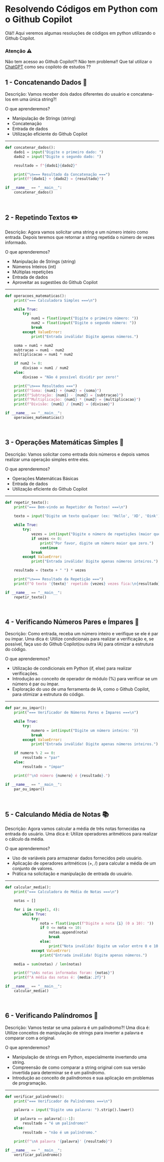 # Resolvendo Códigos em Python com o Github Copilot

Olá!! Aqui veremos algumas resoluções de códigos em python utilizando o Github Copilot.

### Atenção ⚠️ 

Não tem acesso ao Github Copilot?! Não tem problema!! 
Que tal utilizar o [ChatGPT](https://chat.openai.com/) como seu copiloto de estudos ??

## 1 - Concatenando Dados 🐾

Descrição:
Vamos receber dois dados diferentes do usuário e concatena-los em uma única string?! 

O que aprenderemos?

* Manipulação de Strings (string)
* Concatenação
* Entrada de dados
* Utilização eficiente do Github Copilot
---
```py
def concatenar_dados():
    dado1 = input("Digite o primeiro dado: ")
    dado2 = input("Digite o segundo dado: ")

    resultado = f"{dado1}{dado2}"

    print("\n=== Resultado da Concatenação ===")
    print(f"{dado1} + {dado2} = {resultado}")

if __name__ == "__main__":
    concatenar_dados()
```

<br>

## 2 - Repetindo Textos ✏️

Descrição:
Agora vamos solicitar uma string e um número inteiro como entrada. Depois teremos que retornar a string repetida o número de vezes informado. 

O que aprenderemos?

* Manipulação de Strings (string)
* Números Inteiros (int)
* Múltiplas repetições
* Entrada de dados
* Aproveitar as sugestões do Github Copilot
---
```py
def operacoes_matematicas():
    print("=== Calculadora Simples ===\n")

    while True:
        try:
            num1 = float(input("Digite o primeiro número: "))
            num2 = float(input("Digite o segundo número: "))
            break
        except ValueError:
            print("Entrada inválida! Digite apenas números.")

    soma = num1 + num2
    subtracao = num1 - num2
    multiplicacao = num1 * num2

    if num2 != 0:
        divisao = num1 / num2
    else:
        divisao = "Não é possível dividir por zero!"

    print("\n=== Resultados ===")
    print(f"Soma: {num1} + {num2} = {soma}")
    print(f"Subtração: {num1} - {num2} = {subtracao}")
    print(f"Multiplicação: {num1} * {num2} = {multiplicacao}")
    print(f"Divisão: {num1} / {num2} = {divisao}")

if __name__ == "__main__":
    operacoes_matematicas()
```

<br>

## 3 - Operações Matemáticas Simples 📐

Descrição:
Vamos solicitar como entrada dois números e depois vamos realizar uma operação simples entre eles.

O que aprenderemos?

* Operações Matemáticas Básicas
* Entrada de dados
* Utilização eficiente do Github Copilot
---
```py
def repetir_texto():
    print("=== Bem-vindo ao Repetidor de Textos! ===\n")

    texto = input("Digite um texto qualquer (ex: 'Hello', 'XD', 'Oink'): ")
    
    while True:
        try:
            vezes = int(input("Digite o número de repetições (maior que 0): "))
            if vezes <= 0:
                print("Por favor, digite um número maior que zero.")
                continue
            break
        except ValueError:
            print("Entrada inválida! Digite apenas números inteiros.")

    resultado = (texto + " ") * vezes

    print("\n=== Resultado da Repetição ===")
    print(f"O texto '{texto}' repetido {vezes} vezes fica:\n{resultado}")

if __name__ == "__main__":
    repetir_texto()
```

<br>

## 4 - Verificando Números Pares e Ímpares 🧮

Descrição: Como entrada, receba um número inteiro e verifique se ele é par ou ímpar. 
Uma dica é: Utilize condicionais para realizar a verificação e, se possível, faça uso do Github Copilot(ou outra IA) para otimizar a estrutura do código.

O que aprenderemos?
* Utilização de condicionais em Python (if, else) para realizar verificações.
* Introdução ao conceito de operador de módulo (%) para verificar se um número é par ou ímpar.
* Exploração do uso de uma ferramenta de IA, como o Github Copilot, para otimizar a estrutura do código.
---
```py
def par_ou_impar():
    print("=== Verificador de Números Pares e Ímpares ===\n")

    while True:
        try:
            numero = int(input("Digite um número inteiro: "))
            break
        except ValueError:
            print("Entrada inválida! Digite apenas números inteiros.")

    if numero % 2 == 0:
        resultado = "par"
    else:
        resultado = "ímpar"

    print(f"\nO número {numero} é {resultado}.")

if __name__ == "__main__":
    par_ou_impar()
```

<br>

## 5 - Calculando Média de Notas 📚

Descrição: Agora vamos calcular a média de três notas fornecidas na entrada do usuário. 
Uma dica é: Utilize operadores aritméticos para realizar o cálculo da média.

O que aprenderemos?
* Uso de variáveis para armazenar dados fornecidos pelo usuário.
* Aplicação de operadores aritméticos (+, /) para calcular a média de um conjunto de valores.
* Prática na solicitação e manipulação de entrada do usuário.
---
```py
def calcular_media():
    print("=== Calculadora de Média de Notas ===\n")

    notas = []

    for i in range(1, 4):
        while True:
            try:
                nota = float(input(f"Digite a nota {i} (0 a 10): "))
                if 0 <= nota <= 10:
                    notas.append(nota)
                    break
                else:
                    print("Nota inválida! Digite um valor entre 0 e 10.")
            except ValueError:
                print("Entrada inválida! Digite apenas números.")

    media = sum(notas) / len(notas)

    print(f"\nAs notas informadas foram: {notas}")
    print(f"A média das notas é: {media:.2f}")

if __name__ == "__main__":
    calcular_media()
```
<br>

## 6 - Verificando Palíndromos 🔄

Descrição: Vamos testar se uma palavra é um palíndromo?! 
Uma dica é: Utilize conceitos de manipulação de strings para inverter a palavra e comparar com a original.

O que aprenderemos?
* Manipulação de strings em Python, especialmente invertendo uma string.
* Compreensão de como comparar a string original com sua versão invertida para determinar se é um palíndromo.
* Introdução ao conceito de palíndromos e sua aplicação em problemas de programação.
---
```py
def verificar_palindromo():
    print("=== Verificador de Palíndromos ===\n")

    palavra = input("Digite uma palavra: ").strip().lower()

    if palavra == palavra[::-1]:
        resultado = "é um palíndromo!"
    else:
        resultado = "não é um palíndromo."

    print(f"\nA palavra '{palavra}' {resultado}")

if __name__ == "__main__":
    verificar_palindromo()
```